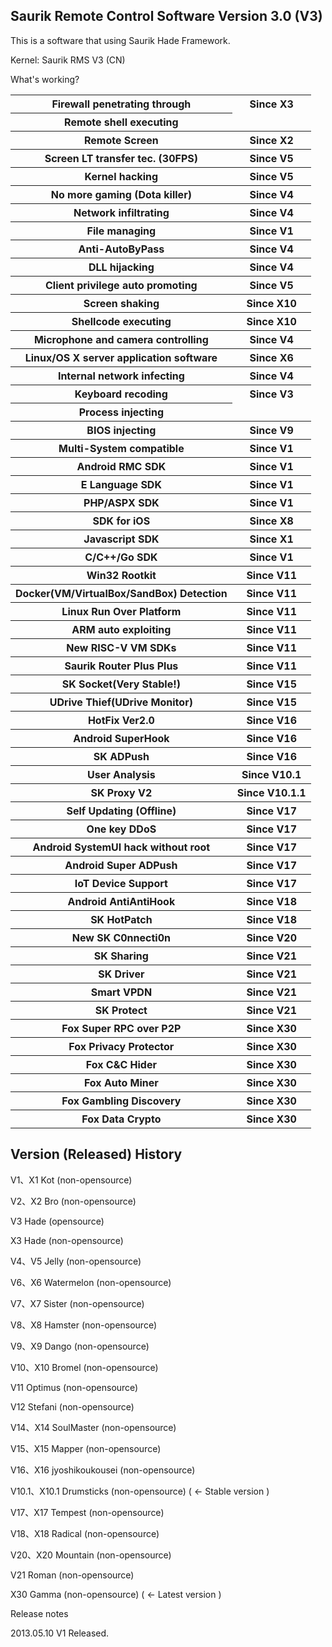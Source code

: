 <p><H2>Saurik Remote Control Software Version 3.0 (V3)</H2></p>
<p>This is a software that using Saurik Hade Framework.</p>
<p>Kernel: Saurik RMS V3 (CN)</p>
<p>What's working?</p>
<table>
	<tr>
		<th>Firewall penetrating through</th>
		<th>Since X3</th>
	</tr>
	<tr><th>Remote shell executing</th></tr>
	<tr><th>Remote Screen</th><th>Since X2</th></tr>
	<tr><th>Screen LT transfer tec. (30FPS)</th><th>Since V5</th></tr>
	<tr><th>Kernel hacking</th><th>Since V5</th></tr>
	<tr><th>No more gaming (Dota killer)</th><th>Since V4</th></tr>
	<tr><th>Network infiltrating</th><th>Since V4</th></tr>
	<tr><th>File managing</th><th>Since V1</th></tr>
	<tr><th>Anti-AutoByPass</th><th>Since V4</th></tr>
	<tr><th>DLL hijacking</th><th>Since V4</th></tr>
	<tr><th>Client privilege auto promoting</th><th>Since V5</th></tr>
	<tr><th>Screen shaking</th><th>Since X10</th></tr>
	<tr><th>Shellcode executing</th><th>Since X10</th></tr>
	<tr><th>Microphone and camera controlling</th><th>Since V4</th></tr>
	<tr><th>Linux/OS X server application software</th><th>Since X6</th></tr>
	<tr><th>Internal network infecting</th><th>Since V4</th></tr>
	<tr><th>Keyboard recoding</th><th>Since V3</th></tr>
	<tr><th>Process injecting</th></tr>
	<tr><th>BIOS injecting</th><th>Since V9</th></tr>
	<tr><th>Multi-System compatible</th><th>Since V1</th></tr>
	<tr><th>Android RMC SDK</th><th>Since V1</th></tr>
	<tr><th>E Language SDK</th><th>Since V1</th></tr>
	<tr><th>PHP/ASPX SDK</th><th>Since V1</th></tr>
	<tr><th>SDK for iOS</th><th>Since X8</th></tr>
	<tr><th>Javascript SDK</th><th>Since X1</th></tr>
	<tr><th>C/C++/Go SDK</th><th>Since V1</th></tr>
	<tr><th>Win32 Rootkit</th><th>Since V11</th></tr>
	<tr><th>Docker(VM/VirtualBox/SandBox) Detection</th><th>Since V11</th></tr>
	<tr><th>Linux Run Over Platform</th><th>Since V11</th></tr>
	<tr><th>ARM auto exploiting</th><th>Since V11</th></tr>
	<tr><th>New RISC-V VM SDKs</th><th>Since V11</th></tr>
	<tr><th>Saurik Router Plus Plus</th><th>Since V11</th></tr>
	<tr><th>SK Socket(Very Stable!)</th><th>Since V15</th></tr>
	<tr><th>UDrive Thief(UDrive Monitor)</th><th>Since V15</th></tr>
	<tr><th>HotFix Ver2.0</th><th>Since V16</th></tr>
	<tr><th>Android SuperHook</th><th>Since V16</th></tr>
	<tr><th>SK ADPush</th><th>Since V16</th></tr>
	<tr><th>User Analysis</th><th>Since V10.1</th></tr>
	<tr><th>SK Proxy V2</th><th>Since V10.1.1</th></tr>
	<tr><th>Self Updating (Offline)</th><th>Since V17</th></tr>
	<tr><th>One key DDoS</th><th>Since V17</th></tr>
	<tr><th>Android SystemUI hack without root</th><th>Since V17</th></tr>
	<tr><th>Android Super ADPush</th><th>Since V17</th></tr>
	<tr><th>IoT Device Support</th><th>Since V17</th></tr>
	<tr><th>Android AntiAntiHook</th><th>Since V18</th></tr>
	<tr><th>SK HotPatch</th><th>Since V18</th></tr>
	<tr><th>New SK C0nnecti0n</th><th>Since V20</th></tr>
	<tr><th>SK Sharing</th><th>Since V21</th></tr>
	<tr><th>SK Driver</th><th>Since V21</th></tr>
	<tr><th>Smart VPDN</th><th>Since V21</th></tr>
	<tr><th>SK Protect</th><th>Since V21</th></tr>
	<tr><th>Fox Super RPC over P2P</th><th>Since X30</th></tr>
	<tr><th>Fox Privacy Protector</th><th>Since X30</th></tr>
	<tr><th>Fox C&C Hider</th><th>Since X30</th></tr>
	<tr><th>Fox Auto Miner</th><th>Since X30</th></tr>
	<tr><th>Fox Gambling Discovery</th><th>Since X30</th></tr>
	<tr><th>Fox Data Crypto</th><th>Since X30</th></tr>
</table>

<p><H2>Version (Released) History</H2></p>
<p>V1、X1 Kot (non-opensource)</p>
<p>V2、X2 Bro (non-opensource)</p>
<p>V3 Hade (opensource)</p>
<p>X3 Hade (non-opensource)</p>
<p>V4、V5 Jelly (non-opensource)</p>
<p>V6、X6 Watermelon (non-opensource)</p>
<p>V7、X7 Sister (non-opensource)</p>
<p>V8、X8 Hamster (non-opensource)</p>
<p>V9、X9 Dango (non-opensource)</p>
<p>V10、X10 Bromel (non-opensource)</p>
<p>V11 Optimus (non-opensource)</p>
<p>V12 Stefani (non-opensource)</p>
<p>V14、X14 SoulMaster (non-opensource)</p>
<p>V15、X15 Mapper (non-opensource)</p>
<p>V16、X16 jyoshikoukousei (non-opensource)</p>
<p>V10.1、X10.1 Drumsticks (non-opensource) ( <- Stable version )</p>
<p>V17、X17 Tempest (non-opensource)</p>
<p>V18、X18 Radical (non-opensource)</p>
<p>V20、X20 Mountain (non-opensource)</p>
<p>V21 Roman (non-opensource)</p>
<p>X30 Gamma (non-opensource) ( <- Latest version )</p>

<p>Release notes</p>
<p>2013.05.10 V1 Released.</p>
